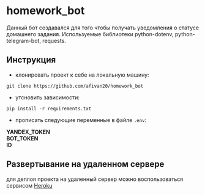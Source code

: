 # homework_bot
Данный бот создавался для того чтобы получать уведомления о статусе домашнего задания. 
Используемые библиотеки python-dotenv, python-telegram-bot, requests. 
## Инструкция
- клонировать проект к себе на локальную машину:
```
git clone https://github.com/afivan20/homework_bot
```
- утсновить зависимости:
```
pip install -r requirements.txt
```
- прописать следующие переменные в файле `.env`:

<b>YANDEX_TOKEN <br>
BOT_TOKEN <br>
ID</b>

## Развертывание на удаленном сервере
для деплоя проекта на удаленный сервер можно воспользоваться сервисом [Heroku](https://heroku.com)
